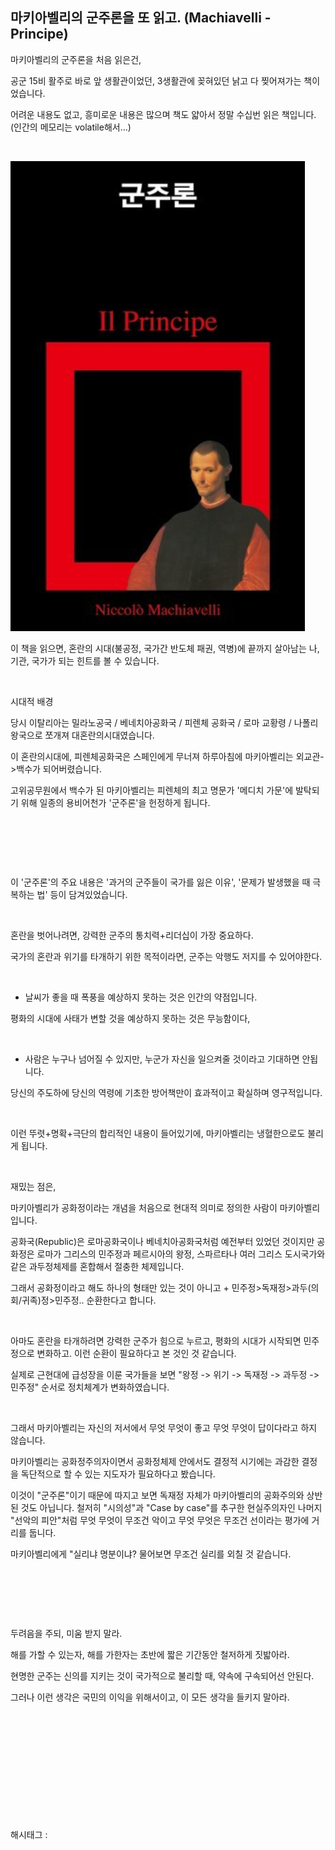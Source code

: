 ## 마키아벨리의 군주론을 또 읽고. (Machiavelli - Principe)

마키아벨리의 군주론을 처음 읽은건,

공군 15비 활주로 바로 앞 생활관이었던, 3생활관에 꽂혀있던 낡고 다 찢어져가는 책이었습니다.

어려운 내용도 없고, 흥미로운 내용은 많으며 책도 얇아서 정말 수십번 읽은 책입니다. (인간의 메모리는 volatile해서...)

​

![0](./asset/0.png)

이 책을 읽으면, 혼란의 시대(불공정, 국가간 반도체 패권, 역병)에 끝까지 살아남는 나, 기관, 국가가 되는 힌트를 볼 수 있습니다.

​

시대적 배경

당시 이탈리아는 밀라노공국 / 베네치아공화국 / 피렌체 공화국 / 로마 교황령 / 나폴리 왕국으로 쪼개져 대혼란의시대였습니다.

이 혼란의시대에, 피렌체공화국은 스페인에게 무너져 하루아침에 마키아벨리는 외교관->백수가 되어버렸습니다.

고위공무원에서 백수가 된 마키아벨리는 피렌체의 최고 명문가 '메디치 가문'에 발탁되기 위해 일종의 용비어천가 '군주론'을  헌정하게 됩니다.

​

​

​

이 '군주론'의 주요 내용은 '과거의 군주들이 국가를 잃은 이유', '문제가 발생했을 때 극복하는 법' 등이 담겨있었습니다.

​

혼란을 벗어나려면, 강력한 군주의 통치력+리더십이 가장 중요하다.

국가의 혼란과 위기를 타개하기 위한 목적이라면, 군주는 악행도 저지를 수 있어야한다.

​

- 날씨가 좋을 때 폭풍을 예상하지 못하는 것은 인간의 약점입니다.

평화의 시대에 사태가 변할 것을 예상하지 못하는 것은 무능함이다,

​

- 사람은 누구나 넘어질 수 있지만, 누군가 자신을 일으켜줄 것이라고 기대하면 안됩니다.

당신의 주도하에 당신의 역령에 기초한 방어책만이 효과적이고 확실하며 영구적입니다.

​

이런 뚜렷+명확+극단의 합리적인 내용이 들어있기에, 마키아벨리는 냉혈한으로도 불리게 됩니다.

​

재밌는 점은, 

마키아벨리가 공화정이라는 개념을 처음으로 현대적 의미로 정의한 사람이 마키아벨리입니다.

공화국(Republic)은 로마공화국이나 베네치아공화국처럼 예전부터 있었던 것이지만 공화정은 로마가 그리스의 민주정과 페르시아의 왕정, 스파르타나 여러 그리스 도시국가와 같은 과두정체제를 혼합해서 절충한 체제입니다.

그래서 공화정이라고 해도 하나의 형태만 있는 것이 아니고 + 민주정>독재정>과두(의회/귀족)정>민주정.. 순환한다고 합니다.

​

아마도 혼란을 타개하려면 강력한 군주가 힘으로 누르고, 평화의 시대가 시작되면 민주정으로 변화하고. 이런 순환이 필요하다고 본 것인 것 같습니다.

실제로 근현대에 급성장을 이룬 국가들을 보면 "왕정 -> 위기 -> 독재정 -> 과두정 -> 민주정" 순서로 정치체계가 변화하였습니다.

​

그래서 마키아벨리는 자신의 저서에서 무엇 무엇이 좋고 무엇 무엇이 답이다라고 하지 않습니다.

마키아벨리는 공화정주의자이면서 공화정체제 안에서도 결정적 시기에는 과감한 결정을 독단적으로 할 수 있는 지도자가 필요하다고 봤습니다.

이것이 "군주론"이기 때문에 따지고 보면 독재정 자체가 마키아벨리의 공화주의와 상반된 것도 아닙니다. 철저히 "시의성"과 "Case by case"를 추구한 현실주의자인 나머지 "선악의 피안"처럼 무엇 무엇이 무조건 악이고 무엇 무엇은 무조건 선이라는 평가에 거리를 둡니다.

마키아벨리에게 "실리냐 명분이냐? 물어보면 무조건 실리를 외칠 것 같습니다.

​

​

​

두려음을 주되, 미움 받지 말라.

해를 가할 수 있는자, 해를 가한자는 초반에 짧은 기간동안 철저하게 짓밟아라.

현명한 군주는 신의를 지키는 것이 국가적으로 불리할 때, 약속에 구속되어선 안된다.

그러나 이런 생각은 국민의 이익을 위해서이고, 이 모든 생각을 들키지 말아라.

​

​

​

​

​

​

 해시태그 : 